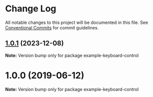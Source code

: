 # Change Log

All notable changes to this project will be documented in this file.
See [Conventional Commits](https://conventionalcommits.org) for commit guidelines.

## [1.0.1](https://github.com/toio/toio.js/compare/example-keyboard-control@1.0.0...example-keyboard-control@1.0.1) (2023-12-08)

**Note:** Version bump only for package example-keyboard-control





# 1.0.0 (2019-06-12)

**Note:** Version bump only for package example-keyboard-control
